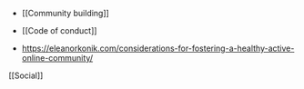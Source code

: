   - [[Community building]]
  - [[Code of conduct]]

  - https://eleanorkonik.com/considerations-for-fostering-a-healthy-active-online-community/

[[Social]]